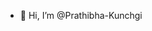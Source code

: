- 👋 Hi, I’m @Prathibha-Kunchgi
<!---
Prathibha-Kunchgi/Prathibha-Kunchgi is a ✨ special ✨ repository because its `README.md` (this file) appears on your GitHub profile.
You can click the Preview link to take a look at your changes.
--->
